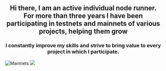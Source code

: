 <h2 align="center">Hi there, I am an active individual node runner. 
  For more than three years I have been participating in testnets and mainnets of various projects, helping them grow</h2>

  
<h3 align="center">I constantly improve my skills and strive to bring value to every project in which I participate.</h3>


<img src="https://i.ibb.co/9ZfDpsJ/Mainnets.jpg" alt="Mainnets" border="0">

<img src="https://i.ibb.co/5c9hRjg/222.jpg" />
